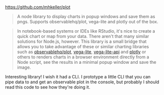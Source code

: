 https://github.com/mhkeller/plot

> A node library to display charts in popup windows and save them as pngs. Supports observablehq/plot, vega-lite and plotly out of the box.

> In notebook-based systems or IDEs like RStudio, it's nice to create a quick chart or map from your data. There aren't that many similar solutions for Node.js, however. This library is a small bridge that allows you to take advantage of these or similar charting libraries such as [observablehq/plot](https://observablehq.com/@observablehq/plot), [vega-lite](https://vega.github.io/vega-lite/), [vega-lite-api](https://vega.github.io/vega-lite-api/) and [plotly](https://plotly.com/javascript/) or others to renders charts in a browser environment directly from a Node script, see the results in a minimal popup window and save the image.

Interesting library! I wish it had a CLI. I prototype a little CLI that you can pipe data to and get an observable plot in the console, but probably I should read this code to see how they're doing it.